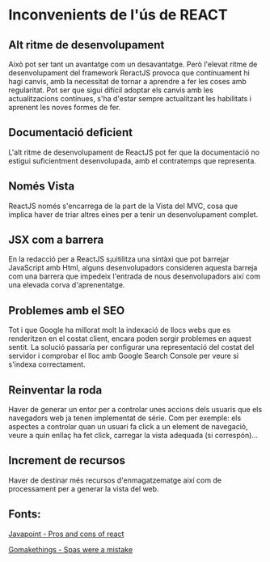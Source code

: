 # Inconvenients de l'ús de REACT
## Alt ritme de desenvolupament
Això pot ser tant un avantatge com un desavantatge. Però l'elevat ritme de desenvolupament del framework ReractJS provoca que contínuament hi hagi canvis, amb la necessitat de tornar a aprendre a fer les coses amb regularitat. Pot ser que sigui difícil adoptar els canvis amb les actualitzacions contínues, s'ha d'estar sempre actualitzant les habilitats i aprenent les noves formes de fer.

## Documentació deficient
L'alt ritme de desenvolupament de ReactJS pot fer que la documentació no estigui suficientment desenvolupada, amb el contratemps que representa.

## Només Vista
ReactJS només s'encarrega de la part de la Vista del MVC, cosa que implica haver de triar altres eines per a tenir un desenvolupament complet.

## JSX com a barrera
En la redacció per a ReactJS s¡uitilitza una sintàxi que pot barrejar JavaScript amb Html, alguns desenvolupadors consideren aquesta barreja com una barrera que impedeix l'entrada de nous desenvolupadors així com una elevada corva d'aprenentatge.

## Problemes amb el SEO
Tot i que Google ha millorat molt la indexació de llocs webs que es renderitzen en el costat client, encara poden sorgir problemes en aquest sentit. La solució passaría per configurar una representació del costat del servidor i comprobar el lloc amb Google Search Console per veure si s'indexa correctament.

## Reinventar la roda
Haver de generar un entor per a controlar unes accions dels usuaris que els navegadors web ja tenen implementat de série. Com per exemple: els aspectes a controlar quan un usuari fa click a un element de navegació, veure a quin enllaç ha fet click, carregar la vista adequada (si correspón)...

## Increment de recursos
Haver de destinar més recursos d'enmagatzematge així com de processament per a generar la vista del web.

## Fonts:

[Javapoint - Pros and cons of react](https://www.javatpoint.com/pros-and-cons-of-react)

[Gomakethings - Spas were a mistake](https://gomakethings.com/spas-were-a-mistake/)